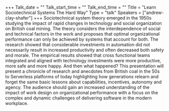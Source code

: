 +++
Talk_date = ""
Talk_start_time = ""
Talk_end_time = ""
Title = "Learn Sociotechnical Systems The Hard Way"
Type = "talk"
Speakers = ["andrew-clay-shafer"]
+++
Sociotechnical system theory emerged in the 1950s studying the impact of rapid changes in technology and social organization on British coal mining. The theory considers the interdependence of social and technical factors in the work and proposes that optimal organizational performance can only be achieved by systems that account for both. The research showed that considerable investments in automation did not necessarily result in increased productivity and often decreased both safety and morale. The empirical results showed that cross functional teams integrated and aligned with technology investments were more productive, more safe and more happy. And then what happened? This presentation will present a chronicle of research and anecdotes from British coal in the 50s to Serverless platforms of today highlighting how generations relearn and forget the same basic lessons about capabilities, incentives, autonomy and agency. The audience should gain an increased understanding of the impact of work design on organizational performance with a focus on the complex and dynamic challenges of delivering software in the modern workplace.